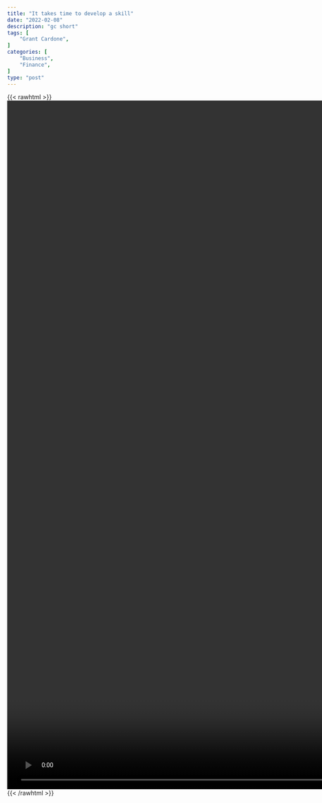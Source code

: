 ```yaml
---
title: "It takes time to develop a skill"
date: "2022-02-08"
description: "gc short"
tags: [
    "Grant Cardone",
]
categories: [
    "Business",
    "Finance",
]
type: "post"
---
```

{{< rawhtml >}}
    <video style="height:40vh;width:auto" overflow="hidden" controls>
        <source src="https://clips.dev00ps.com/Grant_ardone/It_takes_time_to_develop_a_skill.mp4" type="video/mp4"> 
    </video>
{{< /rawhtml >}}